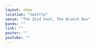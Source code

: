 ```yaml
---
layout: show
location: "Seattle"
venue: "The Zoid Fest, The Brunch Box"
bands: ""
link: ""
poster: ""
youtube: ""
---
```



